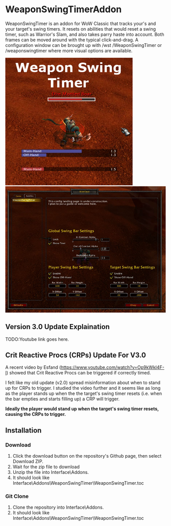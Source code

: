 # WeaponSwingTimerAddon
WeaponSwingTimer is an addon for WoW Classic that tracks your's and your target's swing timers. It resets on abilities that would reset a swing timer, such as Warrior's Slam, and also takes parry haste into account. Both frames can be moved around with the typical click-and-drag. A configuration window can be brought up with /wst /WeaponSwingTimer or /weaponswingtimer where more visual options are available.

![alt text](Images/CurseImage.png)
![alt text](Images/ConfigWindow.png)

## Version 3.0 Update Explaination
TODO:Youtube link goes here.

## Crit Reactive Procs (CRPs) Update For V3.0
A recent video by Esfand (https://www.youtube.com/watch?v=Op9kWkI4F-I) showed that Crit Reactive Procs can be triggered if correctly timed. 

I felt like my old update (v2.0) spread misinformation about when to stand up for CRPs to trigger. I studied the video further and it seems like as long as the player stands up when the the target's swing timer resets (i.e. when the bar empties and starts filling up) a CRP will trigger. 

**Ideally the player would stand up when the target's swing timer resets, causing the CRPs to trigger.**

## Installation
### Download
1. Click the download button on the repository's Github page, then select Download ZIP.
2. Wait for the zip file to download
3. Unzip the file into Interface\Addons.
4. It should look like Interface\Addons\WeaponSwingTimer\WeaponSwingTimer.toc
### Git Clone
1. Clone the repository into Interface\Addons.
2. It should look like Interface\Addons\WeaponSwingTimer\WeaponSwingTimer.toc

